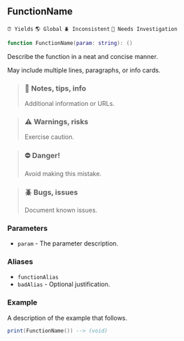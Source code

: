 ## FunctionName

`⏰ Yields` `🌎 Global` `🪲 Inconsistent` `🔎 Needs Investigation`

```lua
function FunctionName(param: string): ()
```

Describe the function in a neat and concise manner.

May include multiple lines, paragraphs, or info cards.

> ### 🔎 Notes, tips, info
> Additional information or URLs.

> ### ⚠️ Warnings, risks
> Exercise caution.

> ### ⛔ Danger!
> Avoid making this mistake.

> ### 🪲 Bugs, issues
> Document known issues.

### Parameters

 * `param` - The parameter description.

### Aliases

 * `functionAlias`
 * `badAlias` - Optional justification.

### Example

A description of the example that follows.

```lua
print(FunctionName()) --> (void)
```
